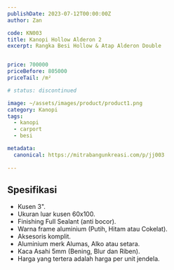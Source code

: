 ```yaml
---
publishDate: 2023-07-12T00:00:00Z
author: Zan

code: KN003
title: Kanopi Hollow Alderon 2
excerpt: Rangka Besi Hollow & Atap Alderon Double 


price: 700000
priceBefore: 805000
priceTail: /m²

# status: discontinued

image: ~/assets/images/product/product1.png
category: Kanopi
tags:
  - kanopi
  - carport
  - besi

metadata:
  canonical: https://mitrabangunkreasi.com/p/jj003
  
---
```


## Spesifikasi

- Kusen 3".
- Ukuran luar kusen 60x100.
- Finishing Full Sealant (anti bocor).
- Warna frame aluminium (Putih, Hitam atau Cokelat).
- Aksesoris komplit.
- Aluminium merk Alumas, Alko atau setara.
- Kaca Asahi 5mm (Bening, Blur dan Riben).
- Harga yang tertera adalah harga per unit jendela.